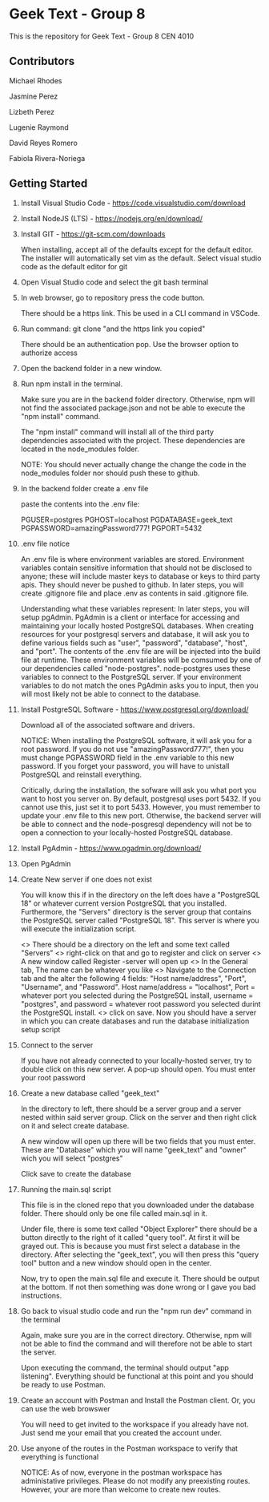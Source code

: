 # Geek Text - Group 8

This is the repository for Geek Text - Group 8 CEN 4010

## Contributors
Michael Rhodes

Jasmine Perez

Lizbeth Perez

Lugenie Raymond

David Reyes Romero

Fabiola Rivera-Noriega

## Getting Started

1. Install Visual Studio Code - https://code.visualstudio.com/download

2. Install NodeJS (LTS) - https://nodejs.org/en/download/

3. Install GIT - https://git-scm.com/downloads

    When installing, accept all of the defaults except for the default editor. The installer will automatically set 
    vim as the default. Select visual studio code as the default editor for git

4. Open Visual Studio code and select the git bash terminal

5. In web browser, go to repository press the code button.

    There should be a https link. This be used in a CLI command in VSCode.

6. Run command: git clone "and the https link you copied"

    There should be an authentication pop. Use the browser option to authorize access

8. Open the backend folder in a new window.

9. Run npm install in the terminal.

    Make sure you are in the backend folder directory. Otherwise, npm will not find the associated package.json and
    not be able to execute the "npm install" command.

    The "npm install" command will install all of the third party dependencies associated with the project. These
    dependencies are located in the node_modules folder.

    NOTE: You should never actually change the change the code in the node_modules folder nor should push these to
    github.
    

10. In the backend folder create a .env file

    paste the contents into the .env file:

    PGUSER=postgres
    PGHOST=localhost
    PGDATABASE=geek_text
    PGPASSWORD=amazingPassword777!
    PGPORT=5432

11. .env file notice

    An .env file is where environment variables are stored. Environment variables contain sensitive information
    that should not be disclosed to anyone; these will include master keys to database or keys to third party apis.
    They should never be pushed to github. In later steps, you will create .gitignore file and place .env as contents
    in said .gitignore file.

    Understanding what these variables represent:
    In later steps, you will setup pgAdmin. PgAdmin is a client or interface for accessing and maintaining your locally
    hosted PostgreSQL databases. When creating resources for your postgresql servers and database, it will ask you to 
    define various fields such as "user", "password", "database", "host", and "port". The contents of the .env file are
    will be injected into the build file at runtime. These environment variables will be comsumed by one of our
    dependencies called "node-postgres". node-postgres uses these variables to connect to the PostgreSQL server.
    If your environment variables to do not match the ones PgAdmin asks you to input, then you will most likely not be
    able to connect to the database.

12. Install PostgreSQL Software - https://www.postgresql.org/download/

    Download all of the associated software and drivers.

    NOTICE: When installing the PostgreSQL software, it will ask you for a root password. If you do not use
    "amazingPassword777!", then you must change PGPASSWORD field in the .env variable to this new password.
    If you forget your password, you will have to unistall PostgreSQL and reinstall everything.

    Critically, during the installation, the sofware will ask you what port you want to host you server on.
    By default, postgresql uses port 5432. If you cannot use this, just set it to port 5433. However, you must remember
    to update your .env file to this new port. Otherwise, the backend server will be able to connect and the node-posgresql
    dependency will not be to open a connection to your locally-hosted PostgreSQL database.

13. Install PgAdmin - https://www.pgadmin.org/download/

14. Open PgAdmin

15. Create New server if one does not exist

    You will know this if in the directory on the left does have a "PostgreSQL 18" or whatever current version PostgreSQL
    that you installed. Furthermore, the "Servers" directory is the server group that contains the PostgreSQL server called
    "PostgreSQL 18". This server is where you will execute the initialization script.

    <> There should be a directory on the left and some text called "Servers"
    <> right-click on that and go to register and click on server
    <> A new window called Register -server will open up
    <> In the General tab, The name can be whatever you like
    <> Navigate to the Connection tab and the alter the following 4 fields: "Host name/address", "Port", "Username",
    and "Password". Host name/address = "localhost", Port = whatever port you selected during the PostgreSQL install,
    username = "postgres", and password = whatever root password you selected durint the PostgreSQL install.
    <> click on save. Now you should have a server in which you can create databases and run the database initialization
    setup script

16. Connect to the server

    If you have not already connected to your locally-hosted server, try to double click on this new server. A pop-up
    should open. You must enter your root password

17. Create a new database called "geek_text"

    In the directory to left, there should be a server group and a server nested within said server group. Click on the
    server and then right click on it and select create database.

    A new window will open up there will be two fields that you must enter. These are "Database" which you will name 
    "geek_text" and "owner" wich you will select "postgres"

    Click save to create the database

18. Running the main.sql script

    This file is in the cloned repo that you downloaded under the database folder. There should only be one file called 
    main.sql in it.

    Under file, there is some text called "Object Explorer" there should be a button directly to the right of it called
    "query tool". At first it will be grayed out. This is because you must first select a database in the directory.
    After selecting the "geek_text", you will then press this "query tool" button and a new window should open in the
    center.

    Now, try to open the main.sql file and execute it. There should be output at the bottom. If not then something was
    done wrong or I gave you bad instructions.

19. Go back to visual studio code and run the "npm run dev" command in the terminal

    Again, make sure you are in the correct directory. Otherwise, npm will not be able to find the command and will
    therefore not be able to start the server.

    Upon executing the command, the terminal should output "app listening". Everything should be functional at this
    point and you should be ready to use Postman.

20. Create an account with Postman and Install the Postman client. Or, you can use the web browswer

    You will need to get invited to the workspace if you already have not. Just send me your email that you created
    the account under.

21. Use anyone of the routes in the Postman workspace to verify that everything is functional

    NOTICE: As of now, everyone in the postman workspace has administative privileges. Please do not modify any
    preexisting routes. However, your are more than welcome to create new routes.